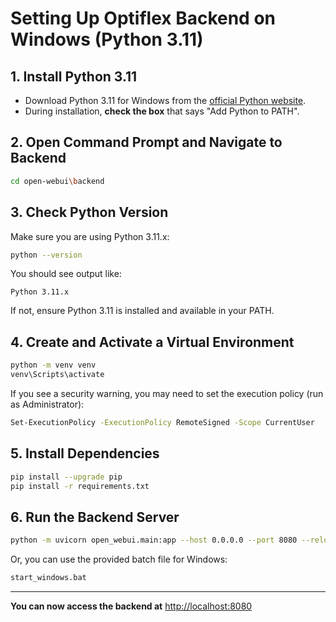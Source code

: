 # Setting Up Optiflex Backend on Windows (Python 3.11)

## 1. Install Python 3.11
- Download Python 3.11 for Windows from the [official Python website](https://www.python.org/downloads/release/python-3110/).
- During installation, **check the box** that says "Add Python to PATH".

## 2. Open Command Prompt and Navigate to Backend
```sh
cd open-webui\backend
```

## 3. Check Python Version
Make sure you are using Python 3.11.x:
```sh
python --version
```
You should see output like:
```
Python 3.11.x
```
If not, ensure Python 3.11 is installed and available in your PATH.

## 4. Create and Activate a Virtual Environment
```sh
python -m venv venv
venv\Scripts\activate
```
If you see a security warning, you may need to set the execution policy (run as Administrator):
```sh
Set-ExecutionPolicy -ExecutionPolicy RemoteSigned -Scope CurrentUser
```

## 5. Install Dependencies
```sh
pip install --upgrade pip
pip install -r requirements.txt
```

## 6. Run the Backend Server
```sh
python -m uvicorn open_webui.main:app --host 0.0.0.0 --port 8080 --reload
```
Or, you can use the provided batch file for Windows:
```sh
start_windows.bat
```

---
**You can now access the backend at** [http://localhost:8080](http://localhost:8080)
